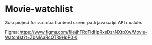 # Movie-watchlist

Solo project for scrimba frontend career path javascript API module.

Figma: https://www.figma.com/file/jhFRdFIdHpRxsDznNXtpXw/Movie-Watchlist?t=ZbMlAaRcQTR9HpP0-0
